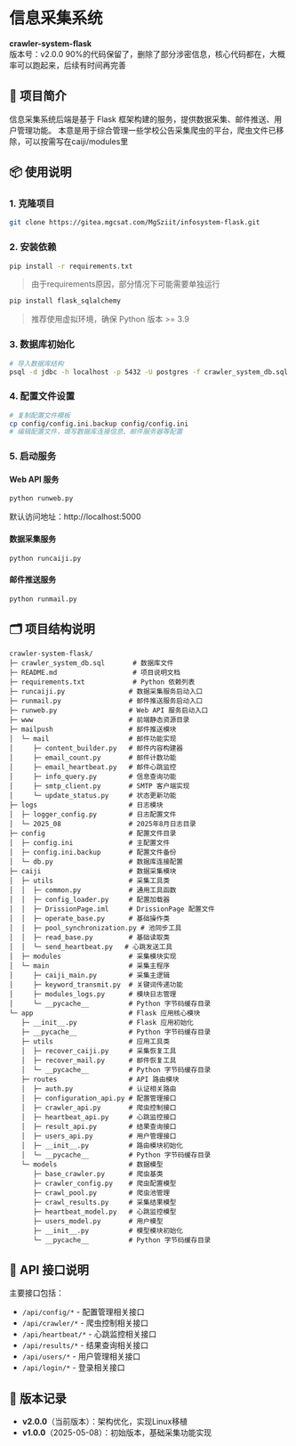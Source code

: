 # 信息采集系统

**crawler-system-flask**  
版本号：v2.0.0
90%的代码保留了，删除了部分涉密信息，核心代码都在，大概率可以跑起来，后续有时间再完善

## 📌 项目简介

信息采集系统后端是基于 Flask 框架构建的服务，提供数据采集、邮件推送、用户管理功能。
本意是用于综合管理一些学校公告采集爬虫的平台，爬虫文件已移除，可以按需写在caiji/modules里

## 📦 使用说明

### 1. 克隆项目
```bash
git clone https://gitea.mgcsat.com/MgSziit/infosystem-flask.git
```

### 2. 安装依赖
```bash
pip install -r requirements.txt
```
> 由于requirements原因，部分情况下可能需要单独运行
```bash
pip install flask_sqlalchemy
```
> 推荐使用虚拟环境，确保 Python 版本 >= 3.9

### 3. 数据库初始化
```bash
# 导入数据库结构
psql -d jdbc -h localhost -p 5432 -U postgres -f crawler_system_db.sql
```

### 4. 配置文件设置
```bash
# 复制配置文件模板
cp config/config.ini.backup config/config.ini
# 编辑配置文件，填写数据库连接信息、邮件服务器等配置
```

### 5. 启动服务

#### Web API 服务
```bash
python runweb.py
```
默认访问地址：http://localhost:5000

#### 数据采集服务
```bash
python runcaiji.py
```

#### 邮件推送服务
```bash
python runmail.py
```

## 🗂 项目结构说明

```
crawler-system-flask/
├─ crawler_system_db.sql       # 数据库文件
├─ README.md                   # 项目说明文档
├─ requirements.txt            # Python 依赖列表
├─ runcaiji.py                # 数据采集服务启动入口
├─ runmail.py                 # 邮件推送服务启动入口
├─ runweb.py                  # Web API 服务启动入口
├─ www                        # 前端静态资源目录
├─ mailpush                   # 邮件推送模块
│  └─ mail                    # 邮件功能实现
│     ├─ content_builder.py   # 邮件内容构建器
│     ├─ email_count.py       # 邮件计数功能
│     ├─ email_heartbeat.py   # 邮件心跳监控
│     ├─ info_query.py        # 信息查询功能
│     ├─ smtp_client.py       # SMTP 客户端实现
│     └─ update_status.py     # 状态更新功能
├─ logs                       # 日志模块
│  ├─ logger_config.py        # 日志配置文件
│  └─ 2025_08                 # 2025年8月日志目录
├─ config                     # 配置文件目录
│  ├─ config.ini              # 主配置文件
│  ├─ config.ini.backup       # 配置文件备份
│  └─ db.py                   # 数据库连接配置
├─ caiji                      # 数据采集模块
│  ├─ utils                   # 采集工具类
│  │  ├─ common.py            # 通用工具函数
│  │  ├─ config_loader.py     # 配置加载器
│  │  ├─ DrissionPage.iml     # DrissionPage 配置文件
│  │  ├─ operate_base.py      # 基础操作类
│  │  ├─ pool_synchronization.py # 池同步工具
│  │  ├─ read_base.py         # 基础读取类
│  │  └─ send_heartbeat.py   # 心跳发送工具
│  ├─ modules                 # 采集模块实现
│  └─ main                    # 采集主程序
│     ├─ caiji_main.py        # 采集主逻辑
│     ├─ keyword_transmit.py  # 关键词传递功能
│     ├─ modules_logs.py      # 模块日志管理
│     └─ __pycache__          # Python 字节码缓存目录
└─ app                        # Flask 应用核心模块
   ├─ __init__.py             # Flask 应用初始化
   ├─ __pycache__             # Python 字节码缓存目录
   ├─ utils                   # 应用工具类
   │  ├─ recover_caiji.py     # 采集恢复工具
   │  ├─ recover_mail.py      # 邮件恢复工具
   │  └─ __pycache__          # Python 字节码缓存目录
   ├─ routes                  # API 路由模块
   │  ├─ auth.py              # 认证相关路由
   │  ├─ configuration_api.py # 配置管理接口
   │  ├─ crawler_api.py       # 爬虫控制接口
   │  ├─ heartbeat_api.py     # 心跳监控接口
   │  ├─ result_api.py        # 结果查询接口
   │  ├─ users_api.py         # 用户管理接口
   │  ├─ __init__.py          # 路由模块初始化
   │  └─ __pycache__          # Python 字节码缓存目录
   └─ models                  # 数据模型
      ├─ base_crawler.py      # 爬虫基类
      ├─ crawler_config.py    # 爬虫配置模型
      ├─ crawl_pool.py        # 爬虫池管理
      ├─ crawl_results.py     # 采集结果模型
      ├─ heartbeat_model.py   # 心跳监控模型
      ├─ users_model.py       # 用户模型
      ├─ __init__.py          # 模型模块初始化
      └─ __pycache__          # Python 字节码缓存目录
```

## 📡 API 接口说明

主要接口包括：
- `/api/config/*` - 配置管理相关接口
- `/api/crawler/*` - 爬虫控制相关接口
- `/api/heartbeat/*` - 心跳监控相关接口
- `/api/results/*` - 结果查询相关接口
- `/api/users/*` - 用户管理相关接口
- `/api/login/*` - 登录相关接口

## 📄 版本记录

- **v2.0.0**（当前版本）：架构优化，实现Linux移植
- **v1.0.0**（2025-05-08）：初始版本，基础采集功能实现
